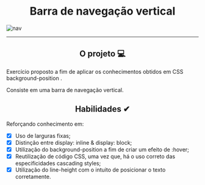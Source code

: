 <div align="center"><h1>Barra de navegação vertical</h1></div>

![nav]()


---

<div align="center"><h2>O projeto 💻</h2></div>

Exercício proposto a fim de aplicar os conhecimentos obtidos em  CSS background-position . <br>

Consiste em uma barra de navegação vertical. <br>

<div align="center"><h2>Habilidades ✔</h2></div>

Reforçando conhecimento em:

 - [x] Uso de larguras fixas;
 - [x] Distinção entre display: inline & display: block;
 - [x] Utilização do background-position a fim de criar um efeito de :hover;
 - [x] Reutilização de código CSS, uma vez que, há o uso correto das especificidades cascading styles;
 - [x] Utilização do line-height com o intuito de posicionar o texto corretamente.